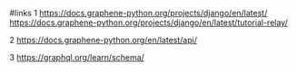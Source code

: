 #links
1
https://docs.graphene-python.org/projects/django/en/latest/
https://docs.graphene-python.org/projects/django/en/latest/tutorial-relay/

2
https://docs.graphene-python.org/en/latest/api/

3
https://graphql.org/learn/schema/